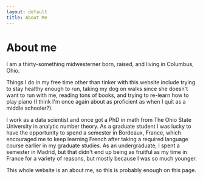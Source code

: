 ```yaml
---
layout: default
title: About Me
---
```


# About me

I am a thirty-something midwesterner born, raised, and living in
Columbus, Ohio.

Things I do in my free time other than tinker with this website include
trying to stay healthy enough to run, taking my dog on walks since she 
doesn't want to run with me, reading tons of books, and trying to 
re-learn how to play piano (I think I'm once again about as proficient as when
I quit as a middle schooler?). 

I work as a data scientist and once got a PhD in math from The Ohio
State University in analytic number theory. As a graduate student
I was lucky to have the opportunity to spend a semester in
Bordeaux, France, which encouraged me to keep learning French
after taking a required language course earlier in my graduate studies.
As an undergraduate, I spent a semester in
Madrid, but that didn't end up being as fruitful as my time in 
France for a variety of reasons, but mostly because I was so 
much younger.

This whole website is an about me, so this is probably enough on this page.
